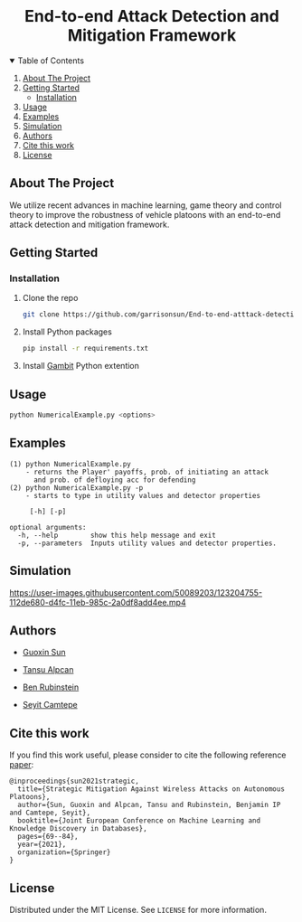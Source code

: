<!-- PROJECT LOGO -->
<br />
<p align="center">
  <h1 align="center">End-to-end Attack Detection and Mitigation Framework</h1>
<p align="center">
  
  <details open="open">
  <summary>Table of Contents</summary>
  <ol>
      <li><a href="#about-the-project">About The Project</a></li>
      <li>
      <a href="#getting-started">Getting Started</a>
      <ul>
        <li><a href="#installation">Installation</a></li>
      </ul>
    </li>
    <li><a href="#usage">Usage</a></li>
    <li><a href="#examples">Examples</a></li>
    <li><a href="#simulation">Simulation</a></li>
    <li><a href="#authors">Authors</a></li>
    <li><a href="#cite-this-work">Cite this work</a></li>
    <li><a href="#license">License</a></li>
   </ol> 
</details>



<!-- ABOUT THE PROJECT -->
## About The Project
We utilize recent advances in machine learning, game theory and control theory to improve the robustness of vehicle platoons with an end-to-end attack detection and mitigation framework.

<!-- GETTING STARTED -->
## Getting Started

### Installation
1. Clone the repo
   ```sh
   git clone https://github.com/garrisonsun/End-to-end-atttack-detection-and-mitigation-framework.git
   ```
2. Install Python packages
   ```sh
   pip install -r requirements.txt
   ```
3. Install [Gambit](https://gambitproject.readthedocs.io/en/latest/build.html) Python extention 
  
<!-- USAGE EXAMPLES -->
## Usage
   
  ```sh
  python NumericalExample.py <options>
  ```
## Examples
  ```
  (1) python NumericalExample.py
      - returns the Player' payoffs, prob. of initiating an attack 
        and prob. of defloying acc for defending 
  (2) python NumericalExample.py -p
      - starts to type in utility values and detector properties
    
       [-h] [-p]

  optional arguments:
    -h, --help        show this help message and exit
    -p, --parameters  Inputs utility values and detector properties.
  ```  
  
## Simulation

https://user-images.githubusercontent.com/50089203/123204755-112de680-d4fc-11eb-985c-2a0df8add4ee.mp4

## Authors
- [Guoxin Sun](https://electrical.eng.unimelb.edu.au/people/research-students)

- [Tansu Alpcan](https://findanexpert.unimelb.edu.au/profile/425318-tansu-alpcan)

- [Ben Rubinstein](https://findanexpert.unimelb.edu.au/profile/20074-ben-rubinstein)
  
- [Seyit Camtepe](https://people.csiro.au/C/S/Seyit-Camtepe)

## Cite this work
If you find this work useful, please consider to cite the following reference [paper](https://garrisonsun.github.io/End-to-end-atttack-detection-and-mitigation-framework/):
```
@inproceedings{sun2021strategic,
  title={Strategic Mitigation Against Wireless Attacks on Autonomous Platoons},
  author={Sun, Guoxin and Alpcan, Tansu and Rubinstein, Benjamin IP and Camtepe, Seyit},
  booktitle={Joint European Conference on Machine Learning and Knowledge Discovery in Databases},
  pages={69--84},
  year={2021},
  organization={Springer}
}
```
<!-- LICENSE -->
## License

Distributed under the MIT License. See `LICENSE` for more information.

